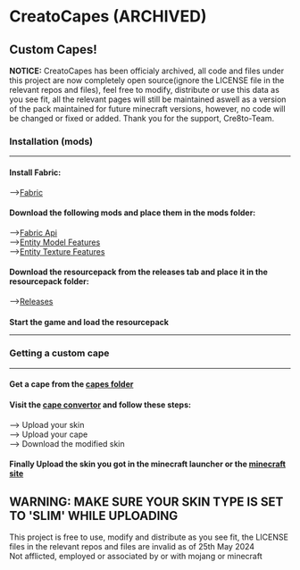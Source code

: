 # CreatoCapes (ARCHIVED)
## Custom Capes!

**NOTICE:** CreatoCapes has been officialy archived, all code and files under this project are now completely open source(ignore the LICENSE file in the relevant repos and files), feel free to modify, distribute or use this data as you see fit, all the relevant pages will still be maintained aswell as a version of the pack maintained for future minecraft versions, however, no code will be changed or fixed or added. Thank you for the support, Cre8to-Team.  

### Installation (mods) <hr />

#### Install Fabric:  
-->[Fabric](https://fabricmc.net/use/installer/)  
#### Download the following mods and place them in the mods folder:  
-->[Fabric Api](https://modrinth.com/mod/fabric-api)  
-->[Entity Model Features](https://modrinth.com/mod/entity-model-features)  
-->[Entity Texture Features](https://modrinth.com/mod/entitytexturefeatures)  
#### Download the resourcepack from the releases tab and place it in the resourcepack folder:
-->[Releases](https://github.com/Creatomat/CreatoCapes/releases)
#### Start the game and load the resourcepack  <hr />

### Getting a custom cape  <hr />
#### Get a cape from the [capes folder](https://github.com/Creatomat/CreatoCapes/tree/main/Capes)    
#### Visit the [cape convertor](https://creatomat.github.io/convertor) and follow these steps:  
--> Upload your skin  
--> Upload your cape  
--> Download the modified skin  
#### Finally Upload the skin you got in the minecraft launcher or the [minecraft site](minecraft.net)  
## WARNING: MAKE SURE YOUR SKIN TYPE IS SET TO 'SLIM' WHILE UPLOADING  

This project is free to use, modify and distribute as you see fit, the LICENSE files in the relevant repos and files are invalid as of 25th May 2024  
Not afflicted, employed or associated by or with mojang or minecraft
